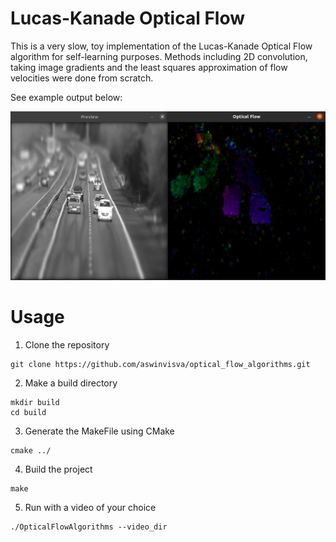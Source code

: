 # Lucas-Kanade Optical Flow

This is a very slow, toy implementation of the Lucas-Kanade Optical Flow algorithm for self-learning purposes. Methods including 2D convolution, taking image gradients and the least squares approximation of flow velocities were done from scratch.

See example output below:

![alt-text](https://github.com/aswinvisva/optical_flow_algorithms/blob/main/example/example.png)

# Usage

1. Clone the repository
```console
git clone https://github.com/aswinvisva/optical_flow_algorithms.git
```

2. Make a build directory
```console
mkdir build
cd build
```

3. Generate the MakeFile using CMake
```console
cmake ../
```

4. Build the project
```console
make
```

5. Run with a video of your choice
```console
./OpticalFlowAlgorithms --video_dir
```
